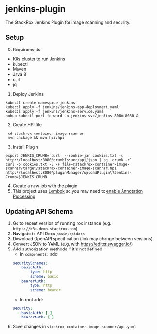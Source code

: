 # jenkins-plugin

The StackRox Jenkins Plugin for image scanning and security.

## Setup

0. Requirements

- K8s cluster to run Jenkins
- kubectl
- Maven
- Java 8
- curl
- jq

1. Deploy Jenkins

```
kubectl create namespace jenkins
kubectl apply -f jenkins/jenkins-app-deployment.yaml
kubectl apply -f jenkins/jenkins-service.yaml
nohup kubectl port-forward -n jenkins svc/jenkins 8080:8080 &
```

2. Create HPI file

```
 cd stackrox-container-image-scanner
 mvn package && mvn hpi:hpi
```

3. Install Plugin

```
export JENKIS_CRUMB=`curl  --cookie-jar cookies.txt -s http://localhost:8080/crumbIssuer/api/json | jq .crumb -r`
curl -b cookies.txt -i -F file=@stackrox-container-image-scanner/target/stackrox-container-image-scanner.hpi http://localhost:8080/pluginManager/uploadPlugin\?Jenkins-Crumb=$JENKIS_CRUMB
```

4. Create a new job with the plugin
5. This project uses [Lombok](https://projectlombok.org/) so you may need to [enable Annotation Processing](https://stackoverflow.com/q/9424364/1387612)

## Updating API Schema

1. Go to recent version of running rox instance (e.g. `https://k8s.demo.stackrox.com`)
2. Navigate to API Docs `/main/apidocs`
3. Download OpenAPI specification (link may change between versions)
4. Convert JSON to YAML (e.g. with https://editor.swagger.io/)
5. Add authorization methods if it's not defined
   - In `components:` add
    ```yaml
    securitySchemes:
        basicAuth:
            type: http
            scheme: basic
        bearerAuth:
            type: http
            scheme: bearer
    ```
    - In root add:
    ```yaml
    security:
      - basicAuth: [ ]
      - bearerAuth: [ ]
    ```
6. Save changes in `stackrox-container-image-scanner/api.yaml`
